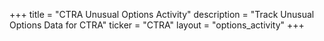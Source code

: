 +++
title = "CTRA Unusual Options Activity"
description = "Track Unusual Options Data for CTRA"
ticker = "CTRA"
layout = "options_activity"
+++

